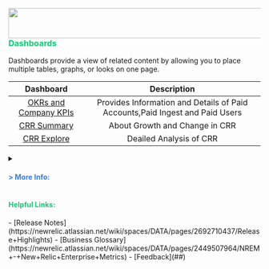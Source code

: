 <img align="left" width="1300px" height="60px" src="https://i.postimg.cc/HnFfJYyR/New-Relic-Logo-2.png"/><br>
<br>
<h3><span style="color:#10c877">Dashboards</span></h3>

Dashboards provide a view of related content by allowing you to place multiple tables, graphs, or looks on one page.

|   Dashboard  | Description   |
| :----------: | :-----------: |
|[OKRs and Company KPIs](https://newrelic.cloud.looker.com/dashboards/nrem_ssot::okrs_and_company_kpis_2_0?Start%20Date=2022%2F04%2F01&OKR%20Buying%20Program=)|Provides Information and Details of Paid Accounts,Paid Ingest and Paid Users|
|[CRR Summary](https://newrelic.cloud.looker.com/dashboards/nrem_ssot::crr_summary_2_0?CRR%20Metric%20(Used%20to%20toggle%20CRR%20change%20by%20Account%20chart)=CRR)|About Growth and Change in CRR|
|[CRR Explore](https://newrelic.cloud.looker.com/dashboards/nrem_ssot::crr_explore_2_0?Start%20Date=2022%2F04%2F01&End%20Date=2022%2F12%2F12&SFDC%20Account%20Name%20(Current)=&Field%20Breakout%20Selector=Starting%20Buying%20Program&Starting%20Buying%20Program=&Current%20Buying%20Program=&Starting%20CRR%20Burn%20Rate=&Current%20CRR%20Burn%20Rate=&Starting%20CRR%20Band=&Current%20CRR%20Band=&Starting%20Renewal%20Quarter=&GEO%20CODE=)|Deailed Analysis of CRR|


<details>

<summary><h4><span style="color:#2d7eea"> > More Info: </span></h4> </summary>

Add some info here!!


</details>

<h4><span style="color:#10c877">Helpful Links:</span></h4>
- [Release Notes](https://newrelic.atlassian.net/wiki/spaces/DATA/pages/2692710437/Release+Highlights)
- [Business Glossary](https://newrelic.atlassian.net/wiki/spaces/DATA/pages/2449507964/NREM+-+New+Relic+Enterprise+Metrics)
- [Feedback](##)
